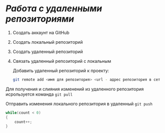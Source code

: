 # ***Работа с удаленными репозиториями***

1. Создать аккаунт на GitHub
2. Создать локальный репозиторий
3. Создать удаленный репозиторий
4. Связать удаленный репозиторий с локальным

   Добавить удаленный репозиторий к проекту:
   ```Bash
   git remote add <имя для репозитория> <url - адрес репозитория в сети>
   ```
 Для получения и слияния изменений из удаленного репозитория исрользуется команда `git pull`
   
   Отправить изменения локального репозитория в удаленный `git push`
   
   ```C#
   while(count < 0)
   {
       count++;
   }
   ```
   
